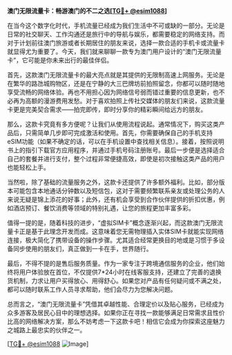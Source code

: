 **澳门无限流量卡：畅游澳门的不二之选[[TG💪+ @esim1088](https://t.me/s/esim1088)]**

在当今这个数字化时代，手机流量已经成为我们生活中不可或缺的一部分。无论是日常的社交聊天、工作沟通还是旅行中的导航与娱乐，都需要稳定的网络支持。而对于计划前往澳门旅游或者长期居住的朋友来说，选择一款合适的手机卡或流量卡就显得尤为重要了。今天，我们就来聊聊一款专为澳门用户设计的“澳门无限流量卡”，它可能是你未来出行的最佳伴侣。

首先，这款澳门无限流量卡的最大亮点就是其提供的无限制高速上网服务。无论是在繁华的路氹城购物区，还是在宁静的大三巴牌坊前拍照留念，你都可以随时随地享受流畅的网络体验。再也不用担心因为网络信号弱而错过重要的信息更新，也不必再为高额的漫游费用发愁。对于喜欢拍照上传社交媒体的朋友们来说，这款流量卡更是完美契合需求——拍完即传，即时分享你的精彩瞬间给远方的朋友。

那么，这款卡究竟有多方便呢？让我们从使用流程说起。通常情况下，购买这类产品后，只需简单几步即可完成激活和使用。首先，你需要确保自己的手机支持eSIM功能（如果不确定的话，可以在手机设置中查找相关信息）。接着，按照说明书上的指引下载官方应用程序，并通过手机号码注册账号。最后一步便是选择适合自己的套餐并进行支付，整个过程非常便捷高效，即使是初次接触这类产品的用户也能轻松上手。

当然啦，除了基础的流量服务之外，这款卡还提供了许多额外福利。比如，部分版本可能包含本地通话分钟数以及短信包，这对于需要频繁联系亲友或处理公务的人来说无疑是锦上添花的好事；此外，还有机会享受到合作伙伴提供的折扣优惠，例如酒店预订、餐饮消费等领域的特别礼遇，让您的旅程更加丰富多彩。

值得一提的是，随着科技的进步，“虚拟SIM卡”概念逐渐兴起，而这款澳门无限流量卡正是基于此理念开发而成。这意味着您无需物理插入实体SIM卡就能实现网络连接，极大简化了携带设备的操作步骤。尤其适合经常更换目的地或是习惯于多设备同步使用的朋友们，真正做到一卡在手，世界随行。

最后，不得不提的是售后服务质量。作为一家专注于跨境通信服务的企业，他们始终将用户体验放在首位，不仅提供7*24小时在线客服支持，还建立了完善的退换货机制，力求让用户买得放心、用得舒心。如果您对产品有任何疑问或不满之处，都可以随时联系工作人员寻求帮助，他们会尽力为您解决问题。

总而言之，“澳门无限流量卡”凭借其卓越性能、合理定价以及贴心服务，已经成为众多游客及居民心目中的理想选择。如果你正在寻找一款能够满足日常需求且性价比高的网络解决方案，那么不妨考虑一下这款卡吧！相信它会成为你探索这座魅力之城路上最忠实的伙伴之一。

[[TG💪+ @esim1088](https://t.me/s/esim1088) ![Image](https://i.postimg.cc/4NQfJmqS/Snipaste-2025-05-13-00-14-12.png)]
